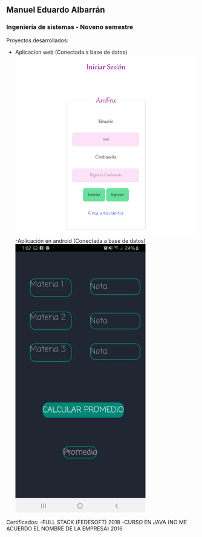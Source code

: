 ﻿## Manuel Eduardo Albarrán
### Ingeniería de sistemas - Noveno semestre

Proyectos desarrollados:

- Aplicacion web (Conectada a base de datos)
 ![2020-04-03_00-49-14](2020-04-03_00-49-14.png)
-Aplicación en android (Conectada a base de datos)
![2020-04-03_00-53-20](2020-04-03_00-53-20.png)

Certificados:
-FULL STACK (FEDESOFT) 2018
-CURSO EN JAVA (NO ME ACUERDO EL NOMBRE DE LA EMPRESA) 2016






